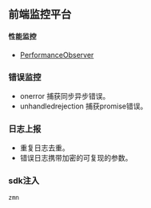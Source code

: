 ## 前端监控平台

#### 性能监控

- [PerformanceObserver](https://developer.mozilla.org/en-US/docs/Web/API/PerformanceObserver)

### 错误监控

- onerror 捕获同步异步错误。
- unhandledrejection 捕获promise错误。

### 日志上报

- 重复日志去重。
- 错误日志携带加密的可复现的参数。

### sdk注入

```
zmn
```